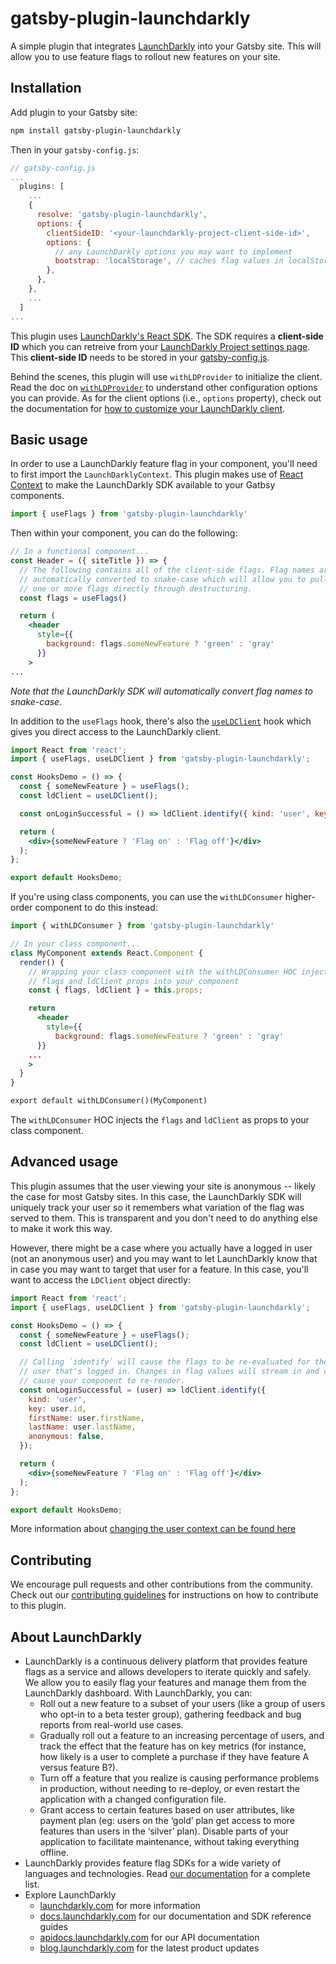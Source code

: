 # gatsby-plugin-launchdarkly

A simple plugin that integrates [LaunchDarkly](https://launchdarkly.com) into
your Gatsby site. This will allow you to use feature flags to rollout new
features on your site.

## Installation

Add plugin to your Gatsby site:

```bash
npm install gatsby-plugin-launchdarkly
```

Then in your `gatsby-config.js`:

```js
// gatsby-config.js
...
  plugins: [
    ...
    {
      resolve: 'gatsby-plugin-launchdarkly',
      options: {
        clientSideID: '<your-launchdarkly-project-client-side-id>',
        options: {
          // any LaunchDarkly options you may want to implement
          bootstrap: 'localStorage', // caches flag values in localStorage
        },
      },
    },
    ...
  ]
...
```

This plugin uses [LaunchDarkly's React
SDK](https://docs.launchdarkly.com/sdk/client-side/react/react-web). The SDK requires a
**client-side ID** which you can retreive from your [LaunchDarkly Project
settings page](https://app.launchdarkly.com/settings/projects). This
**client-side ID** needs to be stored in your
[gatsby-config.js](https://www.gatsbyjs.org/docs/api-files-gatsby-config/).

Behind the scenes, this plugin will use `withLDProvider` to initialize the
client. Read the doc on
[`withLDProvider`](https://docs.launchdarkly.com/sdk/client-side/react/react-web#withldprovider)
to understand other configuration options you can provide. As for the client
options (i.e., `options` property), check out the documentation for [how to
customize your LaunchDarkly
client](https://docs.launchdarkly.com/sdk/features/config#javascript).

## Basic usage

In order to use a LaunchDarkly feature flag in your component, you'll need to
first import the `LaunchDarklyContext`. This plugin makes use of [React
Context](https://reactjs.org/docs/context.html) to make the LaunchDarkly SDK
available to your Gatbsy components.

```js
import { useFlags } from 'gatsby-plugin-launchdarkly'
```

Then within your component, you can do the following:

```jsx
// In a functional component...
const Header = ({ siteTitle }) => {
  // The following contains all of the client-side flags. Flag names are
  // automatically converted to snake-case which will allow you to pull out
  // one or more flags directly through destructuring.
  const flags = useFlags()

  return (
    <header
      style={{
        background: flags.someNewFeature ? 'green' : 'gray'
      }}
    >
...
```

*Note that the LaunchDarkly SDK will automatically convert flag names to
snake-case.*

In addition to the `useFlags` hook, there's also the
[`useLDClient`](https://docs.launchdarkly.com/sdk/client-side/react/react-web#hooks) hook
which gives you direct access to the LaunchDarkly client.

```jsx
import React from 'react';
import { useFlags, useLDClient } from 'gatsby-plugin-launchdarkly';

const HooksDemo = () => {
  const { someNewFeature } = useFlags();
  const ldClient = useLDClient();

  const onLoginSuccessful = () => ldClient.identify({ kind: 'user', key: 'aa0ceb' });

  return (
    <div>{someNewFeature ? 'Flag on' : 'Flag off'}</div>
  );
};

export default HooksDemo;
```

If you're using class components, you can use the `withLDConsumer` higher-order
component to do this instead:

```jsx
import { withLDConsumer } from 'gatsby-plugin-launchdarkly'

// In your class component...
class MyComponent extends React.Component {
  render() {
    // Wrapping your class component with the withLDConsumer HOC injects the
    // flags and ldClient props into your component
    const { flags, ldClient } = this.props;

    return
      <header
        style={{
          background: flags.someNewFeature ? 'green' : 'gray'
      }}
    ...
    >
  }
}

export default withLDConsumer()(MyComponent)
```

The `withLDConsumer` HOC injects the `flags` and `ldClient` as props to your
class component.

## Advanced usage

This plugin assumes that the user viewing your site is anonymous -- likely the
case for most Gatsby sites. In this case, the LaunchDarkly SDK will uniquely
track your user so it remembers what variation of the flag was served to them.
This is transparent and you don't need to do anything else to make it work this
way.

However, there might be a case where you actually have a logged in user (not an
anonymous user) and you may want to let LaunchDarkly know that in case you may
want to target that user for a feature. In this case, you'll want to access the
`LDClient` object directly:

```jsx
import React from 'react';
import { useFlags, useLDClient } from 'gatsby-plugin-launchdarkly';

const HooksDemo = () => {
  const { someNewFeature } = useFlags();
  const ldClient = useLDClient();

  // Calling `identify` will cause the flags to be re-evaluated for the new
  // user that's logged in. Changes in flag values will stream in and could
  // cause your component to re-render.
  const onLoginSuccessful = (user) => ldClient.identify({
    kind: 'user',
    key: user.id,
    firstName: user.firstName,
    lastName: user.lastName,
    anonymous: false,
  });

  return (
    <div>{someNewFeature ? 'Flag on' : 'Flag off'}</div>
  );
};

export default HooksDemo;
```

More information about [changing the user context can be found
here](https://docs.launchdarkly.com/sdk/features/identify#javascript)

## Contributing

We encourage pull requests and other contributions from the community. Check out our [contributing guidelines](CONTRIBUTING.md) for instructions on how to contribute to this plugin.

## About LaunchDarkly

* LaunchDarkly is a continuous delivery platform that provides feature flags as a service and allows developers to iterate quickly and safely. We allow you to easily flag your features and manage them from the LaunchDarkly dashboard.  With LaunchDarkly, you can:
    * Roll out a new feature to a subset of your users (like a group of users who opt-in to a beta tester group), gathering feedback and bug reports from real-world use cases.
    * Gradually roll out a feature to an increasing percentage of users, and track the effect that the feature has on key metrics (for instance, how likely is a user to complete a purchase if they have feature A versus feature B?).
    * Turn off a feature that you realize is causing performance problems in production, without needing to re-deploy, or even restart the application with a changed configuration file.
    * Grant access to certain features based on user attributes, like payment plan (eg: users on the ‘gold’ plan get access to more features than users in the ‘silver’ plan). Disable parts of your application to facilitate maintenance, without taking everything offline.
* LaunchDarkly provides feature flag SDKs for a wide variety of languages and technologies. Read [our documentation](https://docs.launchdarkly.com/sdk) for a complete list.
* Explore LaunchDarkly
    * [launchdarkly.com](https://www.launchdarkly.com/ "LaunchDarkly Main Website") for more information
    * [docs.launchdarkly.com](https://docs.launchdarkly.com/  "LaunchDarkly Documentation") for our documentation and SDK reference guides
    * [apidocs.launchdarkly.com](https://apidocs.launchdarkly.com/  "LaunchDarkly API Documentation") for our API documentation
    * [blog.launchdarkly.com](https://blog.launchdarkly.com/  "LaunchDarkly Blog Documentation") for the latest product updates

